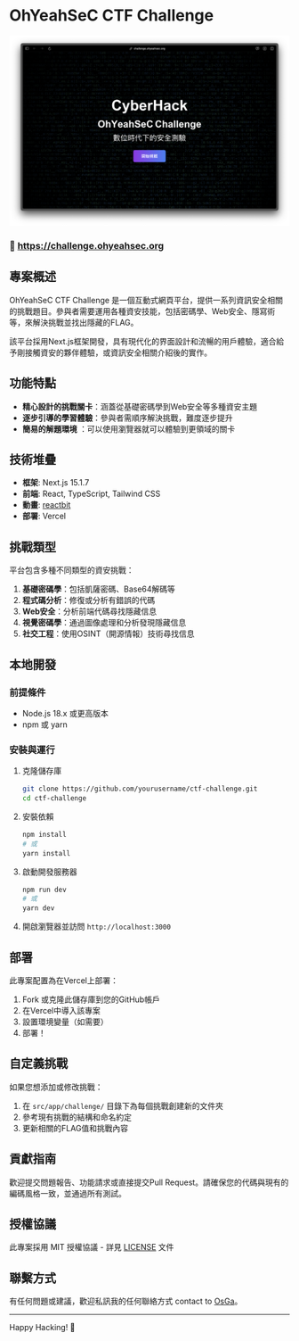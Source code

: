 # OhYeahSeC CTF Challenge

![OhYeahSeC Banner](public/images/banner.png)

### 🔗 https://challenge.ohyeahsec.org

## 專案概述

OhYeahSeC CTF Challenge 是一個互動式網頁平台，提供一系列資訊安全相關的挑戰題目。參與者需要運用各種資安技能，包括密碼學、Web安全、隱寫術等，來解決挑戰並找出隱藏的FLAG。

該平台採用Next.js框架開發，具有現代化的界面設計和流暢的用戶體驗，適合給予剛接觸資安的夥伴體驗，或資訊安全相關介紹後的實作。

## 功能特點

- **精心設計的挑戰關卡**：涵蓋從基礎密碼學到Web安全等多種資安主題
- **逐步引導的學習體驗**：參與者需順序解決挑戰，難度逐步提升
- **簡易的解題環境** ：可以使用瀏覽器就可以體驗到更領域的關卡

## 技術堆疊

- **框架**: Next.js 15.1.7
- **前端**: React, TypeScript, Tailwind CSS
- **動畫**: [reactbit](https://www.reactbits.dev/text-animations/blur-text)
- **部署**: Vercel

## 挑戰類型

平台包含多種不同類型的資安挑戰：

1. **基礎密碼學**：包括凱薩密碼、Base64解碼等
2. **程式碼分析**：修復或分析有錯誤的代碼
3. **Web安全**：分析前端代碼尋找隱藏信息
4. **視覺密碼學**：通過圖像處理和分析發現隱藏信息
5. **社交工程**：使用OSINT（開源情報）技術尋找信息

## 本地開發

### 前提條件

- Node.js 18.x 或更高版本
- npm 或 yarn

### 安裝與運行

1. 克隆儲存庫
   ```bash
   git clone https://github.com/yourusername/ctf-challenge.git
   cd ctf-challenge
   ```

2. 安裝依賴
   ```bash
   npm install
   # 或
   yarn install
   ```

3. 啟動開發服務器
   ```bash
   npm run dev
   # 或
   yarn dev
   ```

4. 開啟瀏覽器並訪問 `http://localhost:3000`

## 部署

此專案配置為在Vercel上部署：

1. Fork 或克隆此儲存庫到您的GitHub帳戶
2. 在Vercel中導入該專案
3. 設置環境變量（如需要）
4. 部署！

## 自定義挑戰

如果您想添加或修改挑戰：

1. 在 `src/app/challenge/` 目錄下為每個挑戰創建新的文件夾
2. 參考現有挑戰的結構和命名約定
3. 更新相關的FLAG值和挑戰內容

## 貢獻指南

歡迎提交問題報告、功能請求或直接提交Pull Request。請確保您的代碼與現有的編碼風格一致，並通過所有測試。

## 授權協議

此專案採用 MIT 授權協議 - 詳見 [LICENSE](LICENSE) 文件

## 聯繫方式

有任何問題或建議，歡迎私訊我的任何聯絡方式 contact to [OsGa](https://www.osga.dev/contact)。

---

Happy Hacking! 🚀
